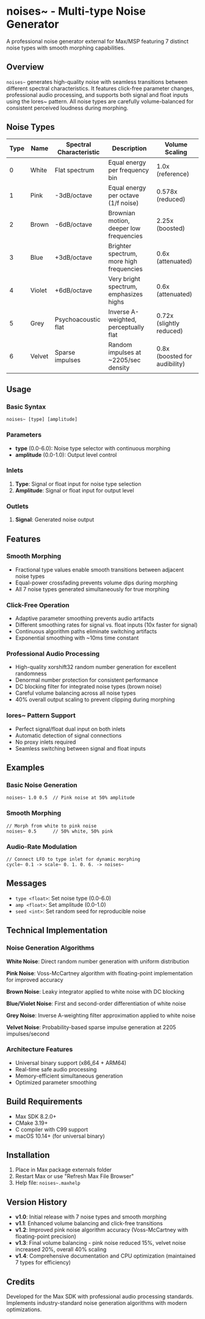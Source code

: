 # noises~ - Multi-type Noise Generator

A professional noise generator external for Max/MSP featuring 7 distinct noise types with smooth morphing capabilities.

## Overview

`noises~` generates high-quality noise with seamless transitions between different spectral characteristics. It features click-free parameter changes, professional audio processing, and supports both signal and float inputs using the lores~ pattern. All noise types are carefully volume-balanced for consistent perceived loudness during morphing.

## Noise Types

| Type | Name | Spectral Characteristic | Description | Volume Scaling |
|------|------|------------------------|-------------|----------------|
| 0 | White | Flat spectrum | Equal energy per frequency bin | 1.0x (reference) |
| 1 | Pink | -3dB/octave | Equal energy per octave (1/f noise) | 0.578x (reduced) |
| 2 | Brown | -6dB/octave | Brownian motion, deeper low frequencies | 2.25x (boosted) |
| 3 | Blue | +3dB/octave | Brighter spectrum, more high frequencies | 0.6x (attenuated) |
| 4 | Violet | +6dB/octave | Very bright spectrum, emphasizes highs | 0.6x (attenuated) |
| 5 | Grey | Psychoacoustic flat | Inverse A-weighted, perceptually flat | 0.72x (slightly reduced) |
| 6 | Velvet | Sparse impulses | Random impulses at ~2205/sec density | 0.8x (boosted for audibility) |

## Usage

### Basic Syntax
```
noises~ [type] [amplitude]
```

### Parameters
- **type** (0.0-6.0): Noise type selector with continuous morphing
- **amplitude** (0.0-1.0): Output level control

### Inlets
1. **Type**: Signal or float input for noise type selection
2. **Amplitude**: Signal or float input for output level

### Outlets
1. **Signal**: Generated noise output

## Features

### Smooth Morphing
- Fractional type values enable smooth transitions between adjacent noise types
- Equal-power crossfading prevents volume dips during morphing
- All 7 noise types generated simultaneously for true morphing

### Click-Free Operation
- Adaptive parameter smoothing prevents audio artifacts
- Different smoothing rates for signal vs. float inputs (10x faster for signal)
- Continuous algorithm paths eliminate switching artifacts
- Exponential smoothing with ~10ms time constant

### Professional Audio Processing
- High-quality xorshift32 random number generation for excellent randomness
- Denormal number protection for consistent performance
- DC blocking filter for integrated noise types (brown noise)
- Careful volume balancing across all noise types
- 40% overall output scaling to prevent clipping during morphing

### lores~ Pattern Support
- Perfect signal/float dual input on both inlets
- Automatic detection of signal connections
- No proxy inlets required
- Seamless switching between signal and float inputs

## Examples

### Basic Noise Generation
```
noises~ 1.0 0.5  // Pink noise at 50% amplitude
```

### Smooth Morphing
```
// Morph from white to pink noise
noises~ 0.5      // 50% white, 50% pink
```

### Audio-Rate Modulation
```
// Connect LFO to type inlet for dynamic morphing
cycle~ 0.1 -> scale~ 0. 1. 0. 6. -> noises~
```

## Messages

- `type <float>`: Set noise type (0.0-6.0)
- `amp <float>`: Set amplitude (0.0-1.0)  
- `seed <int>`: Set random seed for reproducible noise

## Technical Implementation

### Noise Generation Algorithms

**White Noise**: Direct random number generation with uniform distribution

**Pink Noise**: Voss-McCartney algorithm with floating-point implementation for improved accuracy

**Brown Noise**: Leaky integrator applied to white noise with DC blocking

**Blue/Violet Noise**: First and second-order differentiation of white noise

**Grey Noise**: Inverse A-weighting filter approximation applied to white noise

**Velvet Noise**: Probability-based sparse impulse generation at 2205 impulses/second

### Architecture Features
- Universal binary support (x86_64 + ARM64)
- Real-time safe audio processing
- Memory-efficient simultaneous generation
- Optimized parameter smoothing

## Build Requirements

- Max SDK 8.2.0+
- CMake 3.19+
- C compiler with C99 support
- macOS 10.14+ (for universal binary)

## Installation

1. Place in Max package externals folder
2. Restart Max or use "Refresh Max File Browser"
3. Help file: `noises~.maxhelp`

## Version History

- **v1.0**: Initial release with 7 noise types and smooth morphing
- **v1.1**: Enhanced volume balancing and click-free transitions  
- **v1.2**: Improved pink noise algorithm accuracy (Voss-McCartney with floating-point precision)
- **v1.3**: Final volume balancing - pink noise reduced 15%, velvet noise increased 20%, overall 40% scaling
- **v1.4**: Comprehensive documentation and CPU optimization (maintained 7 types for efficiency)

## Credits

Developed for the Max SDK with professional audio processing standards.
Implements industry-standard noise generation algorithms with modern optimizations.